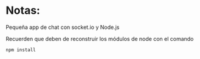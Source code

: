 # Notas:

Pequeña app de chat con socket.io y Node.js

Recuerden que deben de reconstruir los módulos de node con el comando

```
npm install
```